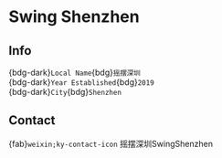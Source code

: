 # Swing Shenzhen

## Info

{bdg-dark}`Local Name`{bdg}`摇摆深圳`  
{bdg-dark}`Year Established`{bdg}`2019`  
{bdg-dark}`City`{bdg}`Shenzhen`  

## Contact

{fab}`weixin;ky-contact-icon` 摇摆深圳SwingShenzhen  
